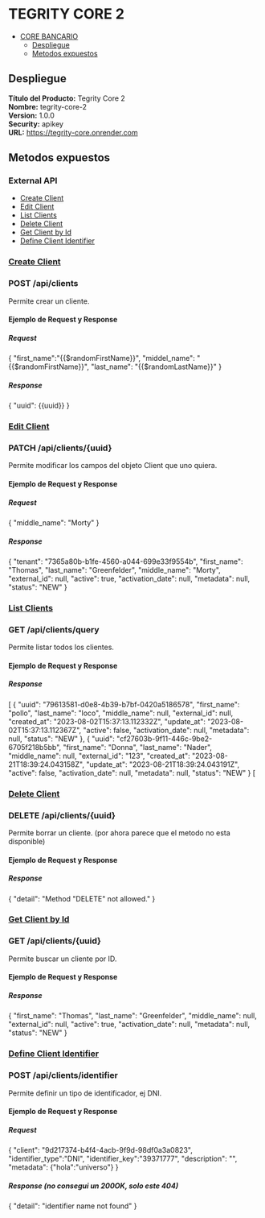 # TEGRITY CORE 2

- [CORE BANCARIO](#core-bancario)  
  - [Despliegue](#despliegue)  
  - [Metodos expuestos](#metodos-expuestos)

## Despliegue  

**Título del Producto:** Tegrity Core 2  
**Nombre:** tegrity-core-2  
**Version:** 1.0.0  
**Security:** apikey  
**URL:** https://tegrity-core.onrender.com  

## Metodos expuestos  

### External API  
- [Create Client](#create-client)  
- [Edit Client](#edit-client)  
- [List Clients](#list-clients)  
- [Delete Client](#delete-client)  
- [Get Client by Id](#get-client-by-id)  
- [Define Client Identifier](#define-client-identifier)  

### <ins>Create Client</ins>  
### POST /api/clients

Permite crear un cliente.

#### Ejemplo de Request y Response

##### Request
{
    "first_name":"{{$randomFirstName}}",
    "middel_name": "{{$randomFirstName}}",
    "last_name": "{{$randomLastName}}"
}

##### Response
{
    "uuid": {{uuid}}
}


### <ins>Edit Client</ins>
### PATCH /api/clients/{uuid}

Permite modificar los campos del objeto Client que uno quiera.

#### Ejemplo de Request y Response

##### Request
{
    "middle_name": "Morty"
}

##### Response
{
    "tenant": "7365a80b-b1fe-4560-a044-699e33f9554b",
    "first_name": "Thomas",
    "last_name": "Greenfelder",
    "middle_name": "Morty",
    "external_id": null,
    "active": true,
    "activation_date": null,
    "metadata": null,
    "status": "NEW"
}


### <ins>List Clients</ins>  
### GET /api/clients/query

Permite listar todos los clientes.

#### Ejemplo de Request y Response

##### Response
[
    {
        "uuid": "79613581-d0e8-4b39-b7bf-0420a5186578",
        "first_name": "pollo",
        "last_name": "loco",
        "middle_name": null,
        "external_id": null,
        "created_at": "2023-08-02T15:37:13.112332Z",
        "update_at": "2023-08-02T15:37:13.112367Z",
        "active": false,
        "activation_date": null,
        "metadata": null,
        "status": "NEW"
    },
    {
        "uuid": "cf27603b-9f11-446c-9be2-6705f218b5bb",
        "first_name": "Donna",
        "last_name": "Nader",
        "middle_name": null,
        "external_id": "123",
        "created_at": "2023-08-21T18:39:24.043158Z",
        "update_at": "2023-08-21T18:39:24.043191Z",
        "active": false,
        "activation_date": null,
        "metadata": null,
        "status": "NEW"
    }
[


### <ins>Delete Client</ins>
### DELETE /api/clients/{uuid}

Permite borrar un cliente. (por ahora parece que el metodo no esta disponible)

#### Ejemplo de Request y Response

##### Response
{
    "detail": "Method \"DELETE\" not allowed."
}


### <ins>Get Client by Id</ins>
### GET /api/clients/{uuid}

Permite buscar un cliente por ID.

#### Ejemplo de Request y Response

##### Response
{
    "first_name": "Thomas",
    "last_name": "Greenfelder",
    "middle_name": null,
    "external_id": null,
    "active": true,
    "activation_date": null,
    "metadata": null,
    "status": "NEW"
}


### <ins>Define Client Identifier</ins>
### POST /api/clients/identifier

Permite definir un tipo de identificador, ej DNI.

#### Ejemplo de Request y Response

##### Request
{
    "client": "9d217374-b4f4-4acb-9f9d-98df0a3a0823",
    "identifier_type":"DNI",
    "identifier_key":"39371777",
    "description": "",
    "metadata": {"hola":"universo"}
}

##### Response (no consegui un 200OK, solo este 404)
{
    "detail": "identifier name not found"
}


